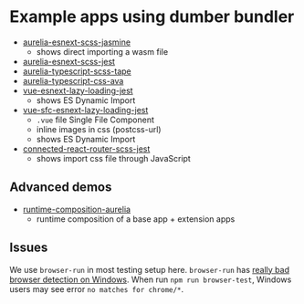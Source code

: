 # Example apps using dumber bundler

* [aurelia-esnext-scss-jasmine](https://github.com/dumberjs/examples/tree/master/aurelia-esnext-scss-jasmine)
  - shows direct importing a wasm file
* [aurelia-esnext-scss-jest](https://github.com/dumberjs/examples/tree/master/aurelia-esnext-scss-jest)
* [aurelia-typescript-scss-tape](https://github.com/dumberjs/examples/tree/master/aurelia-typescript-scss-tape)
* [aurelia-typescript-css-ava](https://github.com/dumberjs/examples/tree/master/aurelia-typescript-css-ava)
* [vue-esnext-lazy-loading-jest](https://github.com/dumberjs/examples/tree/master/vue-esnext-lazy-loading-jest)
  - shows ES Dynamic Import
* [vue-sfc-esnext-lazy-loading-jest](https://github.com/dumberjs/examples/tree/master/vue-sfc-esnext-lazy-loading-jest)
  - `.vue` file Single File Component
  - inline images in css (postcss-url)
  - shows ES Dynamic Import
* [connected-react-router-scss-jest](https://github.com/dumberjs/examples/tree/master/connected-react-router-scss-jest)
  - shows import css file through JavaScript

## Advanced demos

* [runtime-composition-aurelia](https://github.com/dumberjs/examples/tree/master/runtime-composition-aurelia)
  - runtime composition of a base app + extension apps

## Issues

We use `browser-run` in most testing setup here. `browser-run` has [really bad browser detection on Windows](https://github.com/juliangruber/browser-run/issues/75). When run `npm run browser-test`, Windows users may see error `no matches for chrome/*`.